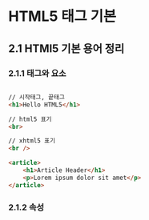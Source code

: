 # HTML5 태그 기본

## 2.1 HTMl5 기본 용어 정리

### 2.1.1 태그와 요소
```html

// 시작태그, 끝태그
<h1>Hello HTML5</h1>

// html5 표기
<br>

// xhtml5 표기
<br />

<article>
    <h1>Article Header</h1>
    <p>Lorem ipsum dolor sit amet</p>
</article>
```

### 2.1.2 속성
